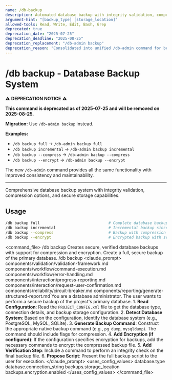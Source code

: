 ```yaml
---
name: /db-backup
description: Automated database backup with integrity validation, compression, and secure storage
argument-hint: "[backup_type] [storage_location]"
allowed-tools: Read, Write, Edit, Bash, Grep
deprecated: true
deprecation_date: "2025-07-25"
deprecation_deadline: "2025-08-25"
deprecation_replacement: "/db-admin backup"
deprecation_reason: "Consolidated into unified /db-admin command for better maintenance and consistency"
---
```

# /db backup - Database Backup System

⚠️ **DEPRECATION NOTICE** ⚠️

**This command is deprecated as of 2025-07-25 and will be removed on 2025-08-25.**

**Migration:** Use `/db-admin backup` instead.

**Examples:**
- `/db backup full` → `/db-admin backup full`
- `/db backup incremental` → `/db-admin backup incremental`
- `/db backup --compress` → `/db-admin backup --compress`
- `/db backup --encrypt` → `/db-admin backup --encrypt`

The new `/db-admin` command provides all the same functionality with improved consistency and maintainability.

---

Comprehensive database backup system with integrity validation, compression options, and secure storage capabilities.
## Usage
```bash
/db backup full                              # Complete database backup
/db backup incremental                       # Incremental backup since last full
/db backup --compress                        # Backup with compression
/db backup --encrypt                         # Encrypted backup with security
```
<command_file>
  <metadata>
    <name>/db backup</name>
    <purpose>Creates secure, verified database backups with support for compression and encryption.</purpose>
    <usage>
      <![CDATA[
      /db backup
      ]]>
    </usage>
  </metadata>
  <arguments>
    <!-- No arguments, but behavior is driven by PROJECT_CONFIG.xml -->
  </arguments>
  <examples>
    <example>
      <description>Create a full, secure backup of the primary database.</description>
      <usage>/db backup</usage>
    </example>
  </examples>
  <claude_prompt>
    <prompt>
      <!-- Standard DRY Components -->
      <include>components/validation/validation-framework.md</include>
      <include>components/workflow/command-execution.md</include>
      <include>components/workflow/error-handling.md</include>
      <include>components/interaction/progress-reporting.md</include>
      <!-- Command-specific components -->
      <include>components/interaction/request-user-confirmation.md</include>
      <include>components/reliability/circuit-breaker.md</include>
      <include>components/reporting/generate-structured-report.md</include>
      You are a database administrator. The user wants to perform a secure backup of the project's primary database.
      1.  **Read Configuration**: Read the `PROJECT_CONFIG.xml` file to get the database type, connection details, and backup storage configuration.
      2.  **Detect Database System**: Based on the configuration, identify the database system (e.g., PostgreSQL, MySQL, SQLite).
      3.  **Generate Backup Command**: Construct the appropriate native backup command (e.g., `pg_dump`, `mysqldump`). The command should include flags for compression.
      4.  **Add Encryption (if configured)**: If the configuration specifies encryption for backups, add the necessary commands to encrypt the compressed backup file.
      5.  **Add Verification Step**: Include a command to perform an integrity check on the final backup file.
      6.  **Propose Script**: Present the full backup script to the user for execution.
    </prompt>
  </claude_prompt>
  <dependencies>
    <uses_config_values>
      <value>database.type</value>
      <value>database.connection_string</value>
      <value>backups.storage_location</value>
      <value>backups.encryption.enabled</value>
    </uses_config_values>
  </dependencies>
</command_file>
